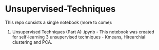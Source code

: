 # Unsupervised-Techniques

This repo consists a single notebook (more to come):
1. Unsupervised Techniques (Part A) .ipynb - This notebook was created for self-learning 3 unsupervised techniques - Kmeans, Hirearchial clustering and PCA. 
